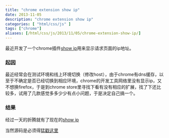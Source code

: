 ```yaml
---
title: "chrome extension show ip"
date: 2013-11-05
description: "chrome extension show ip"
categories: [ "html/css/js" ]
tags: ["chrome"]
aliases: [/html/css/js/2013/11/05/chrome-extension-show-ip/]
---
```


最近开发了一个chrome插件[show ip](https://chrome.google.com/webstore/detail/show-ip/nfdipejbaaclaioanjipeblnbplaeabl)用来显示请求页面的ip地址。

### 起因

最近经常会在测试环境和线上环境切换（修改host），由于chrome有dns缓存，以至于不确定是否已经切换到相应环境，chrome的开发工具网络里没有显示ip，又不想换firefox，于是到chrome store里寻找下看有没有相应的扩展，找了下还比较多，试用了几款感觉多多少少有点小问题，于是决定自己搞一个。

### 结果

经过一天的折腾就有了现在的[show
ip](https://chrome.google.com/webstore/detail/show-ip/nfdipejbaaclaioanjipeblnbplaeabl)

当然源码是必须得[猛戳这里](https://github.com/mojidong/show_ip)
